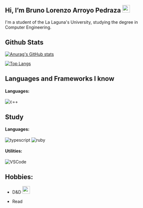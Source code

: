 ## Hi, I’m Bruno Lorenzo Arroyo Pedraza <img src="https://media.giphy.com/media/hvRJCLFzcasrR4ia7z/giphy.gif" width="25px">



I'm a student of the La Laguna's University, studying the degree in Computer Engineering.

## Github Stats 

[![Anurag's GitHub stats](https://github-readme-stats.vercel.app/api?username=alu0101123677&count_private=true&show_icons=true&theme=gotham)](https://github.com/alu0101123677)

[![Top Langs](https://github-readme-stats.vercel.app/api/top-langs/?username=alu0101123677&theme=gotham)](https://github.com/alu0101123677)


## Languages and Frameworks I know 

#### Languages:

![c++](https://img.shields.io/badge/-C++-blue?style=plastic&logo=c%2B%2B&logoColor=white)

## Study

#### Languages:

![typescript](https://img.shields.io/badge/-typescript-blue?style=plastic&logo=typescript&logoColor=white)
![ruby](https://img.shields.io/badge/-ruby-E0115F?style=plastic&logo=ruby&logoColor=white)

#### Utilities:

![VSCode](https://img.shields.io/badge/-VSCode-007ACC?style=plastic&logo=visual-studio-code&logoColor=white)

## Hobbies:

- D&D <img src="https://media.giphy.com/media/hvRJCLFzcasrR4ia7z/giphy.gif" width="25px">

- Read


